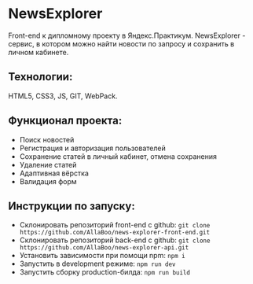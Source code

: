 # NewsExplorer
Front-end к дипломному проекту в Яндекс.Практикум. NewsExplorer - сервис, в котором можно найти новости по запросу и сохранить в личном кабинете.

## Технологии:
HTML5, CSS3, JS, GIT, WebPack.

## Функционал проекта:
* Поиск новостей
* Регистрация и авторизация пользователей
* Сохранение статей в личный кабинет, отмена сохранения
* Удаление статей 
* Адаптивная вёрстка
* Валидация форм

## Инструкции по запуску:
* Склонировать репозиторий front-end с github: ```git clone https://github.com/AllaBoo/news-explorer-front-end.git```
* Склонировать репозиторий back-end  с github: ```git clone https://github.com/AllaBoo/news-explorer-api.git```
* Установить зависимости при помощи npm: ```npm i```
* Запустить в development режиме: ```npm run dev```
* Запустить сборку production-билда: ```npm run build```
